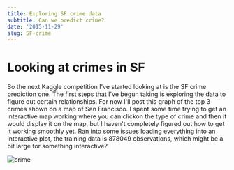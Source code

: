 ```yaml
---
title: Exploring SF crime data
subtitle: Can we predict crime?
date: '2015-11-29'
slug: SF-crime
---
```


# Looking at crimes in SF

So the next Kaggle competition I've started looking at is the SF crime
prediction one. The first steps that I've begun taking is exploring the data
to figure out certain relationships. For now I'll post this graph of the top 3
crimes shown on a map of San Francisco. I spent some time trying to get an
interactive map working where you can clickon the type of crime and then it
would display it on the map, but I haven't completely figured out how to get
it working smoothly yet. Ran into some issues loading everything into an
interactive plot, the training data is 878049 observations, which might be a
bit large for something interactive?

![crime][2]

[2]: figures/topcrime.png
